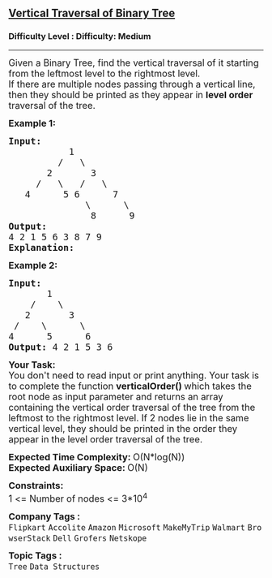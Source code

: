 <h2><a href="https://www.geeksforgeeks.org/problems/print-a-binary-tree-in-vertical-order/1?page=5&company=Microsoft&sortBy=submissions">Vertical Traversal of Binary Tree</a></h2><h3>Difficulty Level : Difficulty: Medium</h3><hr><div class="problems_problem_content__Xm_eO"><p><span style="font-size: 18px;">Given a Binary Tree, find the vertical traversal of it starting from the leftmost level to the rightmost level.<br>If there are multiple nodes passing through a vertical line, then they should be printed as they appear in <strong>level order</strong> traversal of the tree.</span></p>
<p><span style="font-size: 18px;"><strong>Example 1:</strong></span></p>
<pre><span style="font-size: 18px;"><strong>Input:</strong>
           1
         /   \
       2       3
     /   \   /   \
   4      5 6      7
              \      \
               8      9           
</span><span style="font-size: 18px;"><strong>Output: </strong>
4 2 1 5 6 3 8 7 9 
<strong>Explanation:</strong></span>
<img src="https://media.geeksforgeeks.org/img-practice/ScreenShot2021-05-28at3-1622541589.png" alt="">
</pre>
<p><span style="font-size: 18px;"><strong>Example 2:</strong></span></p>
<pre><span style="font-size: 18px;"><strong>Input:
&nbsp;      </strong>1
 &nbsp; &nbsp;/&nbsp;&nbsp;&nbsp; \
 &nbsp; 2&nbsp; &nbsp; &nbsp;  3
 /&nbsp;&nbsp;  \&nbsp; &nbsp; &nbsp;&nbsp;\
4&nbsp; &nbsp;  &nbsp;5&nbsp; &nbsp;  &nbsp;6
<strong>Output: </strong>4 2 1 5 3 6
</span></pre>
<p><span style="font-size: 18px;"><strong>Your Task:</strong><br>You don't need to read input or print anything. Your task is to complete the function&nbsp;<strong>verticalOrder()&nbsp;</strong>which takes the root node as input parameter and returns an array containing&nbsp;the vertical order traversal of the tree from the leftmost to the rightmost level. If 2 nodes lie in the same vertical level, they should be printed in the order they appear in the level order traversal of the tree.</span></p>
<p><span style="font-size: 18px;"><strong>Expected Time Complexity:&nbsp;</strong>O(N*log(N))<br><strong>Expected Auxiliary Space:&nbsp;</strong>O(N)</span></p>
<p><span style="font-size: 18px;"><strong>Constraints:</strong><br>1 &lt;= Number of nodes &lt;= 3*10<sup>4</sup></span></p></div><p><span style=font-size:18px><strong>Company Tags : </strong><br><code>Flipkart</code>&nbsp;<code>Accolite</code>&nbsp;<code>Amazon</code>&nbsp;<code>Microsoft</code>&nbsp;<code>MakeMyTrip</code>&nbsp;<code>Walmart</code>&nbsp;<code>BrowserStack</code>&nbsp;<code>Dell</code>&nbsp;<code>Grofers</code>&nbsp;<code>Netskope</code>&nbsp;<br><p><span style=font-size:18px><strong>Topic Tags : </strong><br><code>Tree</code>&nbsp;<code>Data Structures</code>&nbsp;
